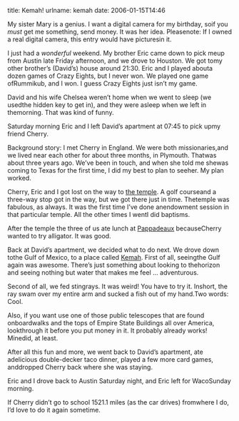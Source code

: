 title: Kemah!
urlname: kemah
date: 2006-01-15T14:46

My sister Mary is a genius. I want a digital camera for my birthday, soif you _must_ get me something, send money. It was her idea. Pleasenote: If I owned a real digital camera, this entry would have picturesin it.

I just had a _wonderful_ weekend. My brother Eric came down to pick meup from Austin late Friday afternoon, and we drove to Houston. We got tomy other brother&#x02bc;s (David&#x02bc;s) house around 21:30. Eric and I played abouta dozen games of Crazy Eights, but I never won. We played one game ofRummikub, and I won. I guess Crazy Eights just isn&#x02bc;t my game.

David and his wife Chelsea weren&#x02bc;t home when we went to sleep (we usedthe hidden key to get in), and they were asleep when we left in themorning. That was kind of funny.

Saturday morning Eric and I left David&#x02bc;s apartment at 07:45 to pick upmy friend Cherry.

Background story: I met Cherry in England. We were both missionaries,and we lived near each other for about three months, in Plymouth. Thatwas about three years ago. We&#x02bc;ve been in touch, and when she told me shewas coming to Texas for the first time, I did my best to plan to seeher. My plan worked.

Cherry, Eric and I got lost on the way to [the temple](http://lds.org/temples/main/0,11204,1912-1-132-2,00.html). A golf courseand a three-way stop got in the way, but we got there just in time. Thetemple was fabulous, as always. It was the first time I&#x02bc;ve done anendowment session in that particular temple. All the other times I wentI did baptisms.

After the temple the three of us ate lunch at [Pappadeaux](http://www.pappadeaux.com/index.html) becauseCherry wanted to try alligator. It was good.

Back at David&#x02bc;s apartment, we decided what to do next. We drove down tothe Gulf of Mexico, to a place called [Kemah](http://www.kemahboardwalk.com/). First of all, seeingthe Gulf again was awesome. There&#x02bc;s just something about looking to thehorizon and seeing nothing but water that makes me feel &hellip; adventurous.

Second of all, we fed stingrays. It was weird! You have to try it. Inshort, the ray swam over my entire arm and sucked a fish out of my hand.Two words: Cool.

Also, if you want use one of those public telescopes that are found onboardwalks and the tops of Empire State Buildings all over America, lookthrough it before you put money in it. It probably already works! Minedid, at least.

After all this fun and more, we went back to David&#x02bc;s apartment, ate adelicious double-decker taco dinner, played a few more card games, anddropped Cherry back where she was staying.

Eric and I drove back to Austin Saturday night, and Eric left for WacoSunday morning.

If Cherry didn&#x02bc;t go to school 1521.1 miles (as the car drives) fromwhere I do, I&#x02bc;d love to do it again sometime.